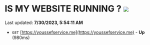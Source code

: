 # IS MY WEBSITE RUNNING ? [![](https://img.shields.io/static/v1?label=Sponsor&message=%E2%9D%A4&logo=GitHub&color=%23fe8e86)](https://github.com/sponsors/<username>)

Last updated: **7/30/2023, 5:54:11 AM**

- `GET` [https://youssefservice.me](https://youssefservice.me) - **Up** (980ms)
